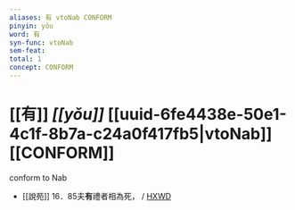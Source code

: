 ```yaml
---
aliases: 有 vtoNab CONFORM
pinyin: yǒu
word: 有
syn-func: vtoNab
sem-feat: 
total: 1
concept: CONFORM 
---
```

# [[有]] *[[yǒu]]*  [[uuid-6fe4438e-50e1-4c1f-8b7a-c24a0f417fb5|vtoNab]] [[CONFORM]]
conform to Nab
 - [[說苑]] 16．85夫**有**禮者相為死，
                     / [HXWD](https://hxwd.org/textview.html?location=CH1a0907_CHANT_016-37a.6)